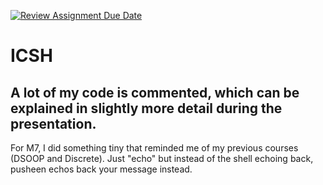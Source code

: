 [![Review Assignment Due Date](https://classroom.github.com/assets/deadline-readme-button-22041afd0340ce965d47ae6ef1cefeee28c7c493a6346c4f15d667ab976d596c.svg)](https://classroom.github.com/a/WIXYXthJ)
# ICSH

## A lot of my code is commented, which can be explained in slightly more detail during the presentation.
For M7, I did something tiny that reminded me of my previous courses (DSOOP and Discrete). Just "echo" but instead of the shell echoing back, pusheen echos back your message instead.
